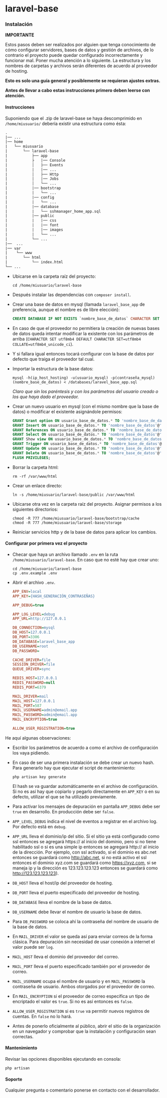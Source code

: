 # laravel-base

### Instalación

**IMPORTANTE**

Estos pasos deben ser realizados por alguien que tenga conocimiento de cómo configurar servidores, bases de datos y gestión de archivos, de lo contrario el proyecto puede quedar configurado incorrectamente y funcionar mal. Poner mucha atención a lo siguiente. La estructura y los nombres de carpetas y archivos serán diferentes de acuerdo al proveedor de hosting.

**Esto es solo una guía general y posiblemente se requieran ajustes extras.**

**Antes de llevar a cabo estas instrucciones primero deben leerse con atención.**

#### Instrucciones

Suponiendo que el .zip de laravel-base se haya descomprimido en `/home/miusuario/` debería existir una estructura como ésta:

```html
.
|── ...
|── home
|   └── miusuario
|       └── laravel-base
|           ├── app
|           ├   |── Console
|           │   ├── Events
|           |   |── ...
|           │   ├── Http
|           |   |── Jobs
|           │   └── ...
|           |── bootstrap
|           |   └── ...
|           |── config
|           |   └── ...
|           |── database
|           |   └── sshmanager_home_app.sql
|           |── public
|           |   |── css
|           |   |── font
|           |   |── images
|           |   └── ...
|           └── ...
|──  ...
|── var
|    └── www
|       └── html
|           └── index.html
└── ...
```

- Ubicarse en la carpeta raíz del proyecto: 
  
  ```shell
  cd /home/miusuario/laravel-base
  ```

- Después instalar las dependencias con `composer install`.

- Crear una base de datos en mysql (llamada `laravel_base_app` de preferencia, aunque el nombre es de libre elección):
  
  ```sql
  CREATE DATABASE IF NOT EXISTS `nombre_base_de_datos` CHARACTER SET  `utf8mb4` DEFAULT CHARACTER SET=utf8mb4 COLLATE=utf8mb4_unicode_ci;
  ```

- En caso de que el proveedor no permitiera la creación de nuevas bases de datos queda intentar modificar la existente con los parámetros de arriba (`CHARACTER SET utf8mb4 DEFAULT CHARACTER SET=utf8mb4 COLLATE=utf8mb4_unicode_ci`).

- Y si fallara igual entonces tocará configurar con la base de datos por defecto que traiga el proveedor tal cual.

- Importar la estructura de la base datos:
  
  ```shell
  mysql -h(ip_host_hosting) -u(usuario_mysql) -p(contraseña_mysql) (nombre_base_de_datos) < /databases/laravel_base_app.sql
  ```
  
  *Claro que sin los paréntesis y con los parámetros del usuario creado o los que haya dado el proveedor.*

- Crear un nuevo usuario en mysql (con el mismo nombre que la base de datos) o modificar el existente asignándole permisos:
  
  ```sql
  GRANT Grant option ON usuario_base_de_datos.* TO 'nombre_base_de_datos'@'ip_host_hosting';
  GRANT Insert ON usuario_base_de_datos.* TO 'nombre_base_de_datos'@'ip_host_hosting';
  GRANT References ON usuario_base_de_datos.* TO 'nombre_base_de_datos'@'ip_host_hosting';
  GRANT Select ON usuario_base_de_datos.* TO 'nombre_base_de_datos'@'ip_host_hosting';
  GRANT Show view ON usuario_base_de_datos.* TO 'nombre_base_de_datos'@'ip_host_hosting';
  GRANT Trigger ON usuario_base_de_datos.* TO 'nombre_base_de_datos'@'ip_host_hosting';
  GRANT Update ON usuario_base_de_datos.* TO 'nombre_base_de_datos'@'ip_host_hosting';
  GRANT Delete ON usuario_base_de_datos.* TO 'nombre_base_de_datos'@'ip_host_hosting';
  FLUSH PRIVILEGES;
  ```

- Borrar la carpeta html:
  
  ```shell
  rm -rf /var/www/html
  ```

- Crear un enlace directo:
  
  ```shell
  ln -s /home/miusuario/laravel-base/public /var/www/html
  ```

- Ubicarse otra vez en la carpeta raíz del proyecto. Asignar permisos a los siguientes directorios:
  
  ```shell
  chmod -R 777 /home/miusuario/laravel-base/bootstrap/cache
  chmod -R 777 /home/miusuario/laravel-base/storage
  ```

- Reiniciar servicios http y de la base de datos para aplicar los cambios.

#### Configurar por primera vez el proyecto

- Checar que haya un archivo llamado `.env` en la ruta `/home/miusuario/laravel-base`. En caso que no esté hay que crear uno:
  
  ```shell
  cd /home/miusuario/laravel-base
  cp .env.example .env
  ```

- Abrir el archivo `.env`.
  
  ```ini
  APP_ENV=local
  APP_KEY={HASH_GENERACIÓN_CONTRASEÑAS}
  
  APP_DEBUG=true
  
  APP_LOG_LEVEL=debug
  APP_URL=http://127.0.0.1
  
  DB_CONNECTION=mysql
  DB_HOST=127.0.0.1
  DB_PORT=3306
  DB_DATABASE=laravel_base_app
  DB_USERNAME=root
  DB_PASSWORD=
  
  CACHE_DRIVER=file
  SESSION_DRIVER=file
  QUEUE_DRIVER=sync
  
  REDIS_HOST=127.0.0.1
  REDIS_PASSWORD=null
  REDIS_PORT=6379
  
  MAIL_DRIVER=mail
  MAIL_HOST=127.0.0.1
  MAIL_PORT=587
  MAIL_USERNAME=admin@email.app
  MAIL_PASSWORD=admin@email.app
  MAIL_ENCRYPTION=true
  
  ALLOW_USER_REGISTRATION=true
  ```

He aquí algunas observaciones:

- Escribir los parámetros de acuerdo a como el archivo de configuración los vaya pidiendo.

- En caso de ser una primera instalación se debe crear un nuevo hash. Para generarlo hay que ejecutar el script de mantenimiento:
  
  ```
  php artisan key generate
  ```
  
  El hash se va guardar automáticamente en el archivo de configuración. Si no es así hay que copiarlo y pegarlo directamente en  `APP_KEY` o en su defecto, utilizar el que se ha utilizado previamente.

- Para activar los mensajes de depuración en pantalla `APP_DEBUG` debe ser `true` en desarrollo. En producción debe ser `false`.

- `APP_LEVEL_DEBUG` indica el nivel de eventos a registrar en el archivo log. Por defecto está en `debug`.

- `APP_URL` lleva el dominio/ip del sitio. Si el sitio ya está 
configurado como ssl entonces se agregará https:// al inicio del 
dominio, pero si no tiene habilitado ssl o si es una simple ip entonces se agregará http:// al inicio de la dirección. Por ejemplo, con ssl activado, si el dominio es abc.net entonces se guardará como http://abc.net, si no está activo el ssl entonces el dominio xyz.com se guardará como https://xyz.com, si se maneja ip y la dirección es 123.123.123.123 entonces se guardará como http://123.123.123.123).

- `DB_HOST` lleva el host/ip del proveedor de hosting.

- `DB_PORT` lleva el puerto especificado del proveedor de hosting.

- `DB_DATABASE` lleva el nombre de la base de datos.

- `DB_USERNAME` debe llevar el nombre de usuario la base de datos.

- Para `DB_PASSWORD` se coloca ahí la contraseña del nombre de usuario de la base de datos.

- En `MAIL_DRIVER` el valor se queda así para enviar correos de la forma clásica. Para depuración sin necesidad de usar conexión a internet el valor puede ser `log`.

- `MAIL_HOST` lleva el dominio del proveedor del correo.

- `MAIL_PORT` lleva el puerto especificado también por el proveedor de correo.

- `MAIL_USERNAME` ocupa el nombre de usuario y en `MAIL_PASSWORD` la contraseña de usuario. Ambos otorgados por el proveedor de correo.

- En `MAIL_ENCRYPTION` si el proveedor de correo especifica un tipo de encriptado el valor es `true`. Si no es así entonces es `false`.

- `ALLOW_USER_REGISTRATION` si es `true` va permitir nuevos registros de cuentas. En `false` no lo hará.

- Antes de ponerlo oficialmente al público, abrir el sitio de la organización en un navegador y comprobar que la instalación y configuración sean correctas.

#### Mantenimiento

Revisar las opciones disponibles ejecutando en consola:

```
php artisan
```

#### Soporte

Cualquier pregunta o comentario ponerse en contacto con el desarrollador.
